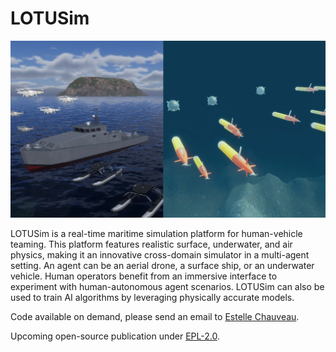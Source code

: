 # LOTUSim

![Different drones in LOTUSim.](docs/lotusim_environment.png)

LOTUSim is a real-time maritime simulation platform for human-vehicle teaming. This platform features realistic surface, underwater, and air physics, making it an innovative cross-domain simulator in a multi-agent setting. An agent can be an aerial drone, a surface ship, or an underwater vehicle. Human operators benefit from an immersive interface to experiment with human-autonomous agent scenarios. LOTUSim can also be used to train AI algorithms by leveraging physically accurate models.

Code available on demand, please send an email to [Estelle Chauveau](mailto:estelle.chauveau@naval-group.com?subject=[GitHub]%20Source%20LOTUSim).

Upcoming open-source publication under [EPL-2.0](LICENSE).
